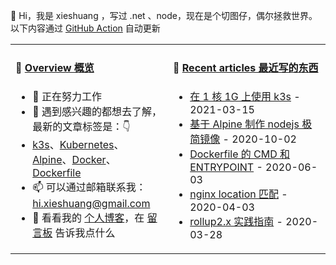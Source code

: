 👋 Hi，我是 xieshuang ，写过 .net 、node，现在是个切图仔，偶尔拯救世界。以下内容通过 [GitHub Action](https://github.com/shalldie/shalldie/actions) 自动更新

<table>
<tr>
<td valign="top" width="50%">

#### 📜 <a href="https://nosaid.com/about" target="_blank">Overview 概览</a>

<!-- overview starts -->
-   🔭 正在努力工作
-   🤔 遇到感兴趣的都想去了解，最新的文章标签是：👇
-   <a href="https://nosaid.com/article?label=k3s" target="_blank">k3s</a>、<a href="https://nosaid.com/article?label=Kubernetes" target="_blank">Kubernetes</a>、<a href="https://nosaid.com/article?label=Alpine" target="_blank">Alpine</a>、<a href="https://nosaid.com/article?label=Docker" target="_blank">Docker</a>、<a href="https://nosaid.com/article?label=Dockerfile" target="_blank">Dockerfile</a>
-   📫 可以通过邮箱联系我： hi.xieshuang@gmail.com
-   💬 看看我的 [个人博客](https://nosaid.com)，在 [留言板](https://nosaid.com/message) 告诉我点什么
<!-- overview ends -->

</td>
<td valign="top" width="50%">

#### 📘 <a href="https://nosaid.com" target="_blank">Recent articles 最近写的东西</a>

<!-- blog starts -->

-   <a href="https://nosaid.com/article/k3s-in-1core1g" target="_blank">在 1 核 1G 上使用 k3s</a> - 2021-03-15
-   <a href="https://nosaid.com/article/nodejs-image-with-alpine" target="_blank">基于 Alpine 制作 nodejs 极简镜像</a> - 2020-10-02
-   <a href="https://nosaid.com/article/cmd-entrypoint-in-dockerfile" target="_blank">Dockerfile 的 CMD 和 ENTRYPOINT</a> - 2020-06-03
-   <a href="https://nosaid.com/article/nginx-location" target="_blank">nginx location 匹配</a> - 2020-04-03
-   <a href="https://nosaid.com/article/rollup2" target="_blank">rollup2.x 实践指南</a> - 2020-03-28
<!-- blog ends -->

</td>
</tr>
</table>
